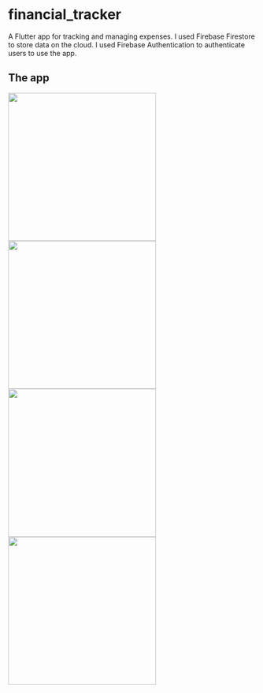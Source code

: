 # financial_tracker

A Flutter app for tracking and managing expenses. I used Firebase Firestore to store data on the cloud. I used Firebase Authentication to authenticate users to use the app.

## The app

<img src="https://github.com/user-attachments/assets/4ba0f6d2-f122-4d70-a9b1-058f2e2f3ee9" width="300" />
<img src="https://github.com/user-attachments/assets/a2e48889-fd6e-4190-9e8f-2632b2028c97" width="300" />
<img src="https://github.com/user-attachments/assets/1353f6b5-232b-4fbe-9b61-34966c3c8eaa" width="300" />
<img src="https://github.com/user-attachments/assets/6b7d7b90-1153-43b6-8648-c33f6f626293" width="300" />


